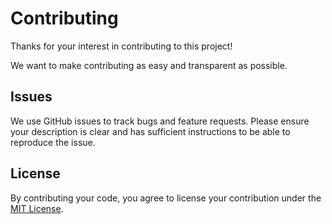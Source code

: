 # Contributing

Thanks for your interest in contributing to this project!

We want to make contributing as easy and transparent as possible.


## Issues

We use GitHub issues to track bugs and feature requests. Please ensure your description is clear and has sufficient instructions to be able to reproduce the issue.


## License

By contributing your code, you agree to license your contribution under the [MIT License](LICENSE.txt).
